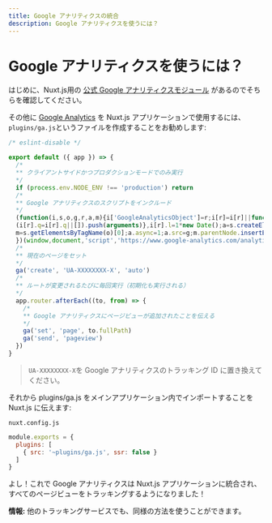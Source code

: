 ```yaml
---
title: Google アナリティクスの統合
description: Google アナリティクスを使うには？
---
```


# Google アナリティクスを使うには？

はじめに、Nuxt.js用の [公式 Google アナリティクスモジュール](https://github.com/nuxt-community/analytics-module) があるのでそちらを確認してください。

その他に [Google Analytics](https://www.google.com/analytics/) を Nuxt.js アプリケーションで使用するには、`plugins/ga.js`というファイルを作成することをお勧めします:

```js
/* eslint-disable */

export default ({ app }) => {
  /*
  ** クライアントサイドかつプロダクションモードでのみ実行
  */
  if (process.env.NODE_ENV !== 'production') return
  /*
  ** Google アナリティクスのスクリプトをインクルード
  */
  (function(i,s,o,g,r,a,m){i['GoogleAnalyticsObject']=r;i[r]=i[r]||function(){
  (i[r].q=i[r].q||[]).push(arguments)},i[r].l=1*new Date();a=s.createElement(o),
  m=s.getElementsByTagName(o)[0];a.async=1;a.src=g;m.parentNode.insertBefore(a,m)
  })(window,document,'script','https://www.google-analytics.com/analytics.js','ga');
  /*
  ** 現在のページをセット
  */
  ga('create', 'UA-XXXXXXXX-X', 'auto')
  /*
  ** ルートが変更されるたびに毎回実行（初期化も実行される）
  */
  app.router.afterEach((to, from) => {
    /*
    ** Google アナリティクスにページビューが追加されたことを伝える
    */
    ga('set', 'page', to.fullPath)
    ga('send', 'pageview')
  })
}
```

> `UA-XXXXXXXX-X`を Google アナリティクスのトラッキング ID に置き換えてください。

それから plugins/ga.js をメインアプリケーション内でインポートすることを Nuxt.js に伝えます:

`nuxt.config.js`

```js
module.exports = {
  plugins: [
    { src: '~plugins/ga.js', ssr: false }
  ]
}
```

よし！これで Google アナリティクスは Nuxt.js アプリケーションに統合され、すべてのページビューをトラッキングするようになりました！

<p class="Alert Alert--nuxt-green"><b>情報:</b> 他のトラッキングサービスでも、同様の方法を使うことができます。</p>
